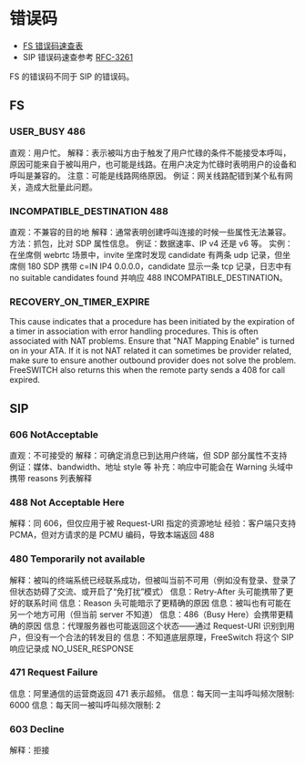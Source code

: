 # 错误码

- [FS 错误码速查表](https://www.cnblogs.com/yjmyzz/p/freeswitch-hangup-cause.html)
- SIP 错误码速查参考 [RFC-3261](https://www.rfc-editor.org/rfc/rfc3261#section-21)

FS 的错误码不同于 SIP 的错误码。

## FS

### USER_BUSY 486

直观：用户忙。
解释：表示被叫方由于触发了用户忙碌的条件不能接受本呼叫，原因可能来自于被叫用户，也可能是线路。在用户决定为忙碌时表明用户的设备和呼叫是兼容的。
注意：可能是线路网络原因。
例证：网关线路配错到某个私有网关，造成大批量此问题。

### INCOMPATIBLE_DESTINATION 488

直观：不兼容的目的地
解释：通常表明创建呼叫连接的时候一些属性无法兼容。
方法：抓包，比对 SDP 属性信息。
例证：数据速率、IP v4 还是 v6 等。
实例：在坐席侧 webrtc 场景中，invite 坐席时发现 candidate 有两条 udp 记录，但坐席侧 180 SDP 携带 c=IN IP4 0.0.0.0，candidate 显示一条 tcp 记录，日志中有 no suitable candidates found 并响应 488 INCOMPATIBLE_DESTINATION。

### RECOVERY_ON_TIMER_EXPIRE

This cause indicates that a procedure has been initiated by the expiration of a timer in association with error handling procedures. This is often associated with NAT problems. Ensure that "NAT Mapping Enable" is turned on in your ATA. If it is not NAT related it can sometimes be provider related, make sure to ensure another outbound provider does not solve the problem.
FreeSWITCH also returns this when the remote party sends a 408 for call expired.

## SIP

### 606 NotAcceptable

直观：不可接受的
解释：可确定消息已到达用户终端，但 SDP 部分属性不支持
例证：媒体、bandwidth、地址 style 等
补充：响应中可能会在 Warning 头域中携带 reasons 列表解释

### 488 Not Acceptable Here

解释：同 606，但仅应用于被 Request-URI 指定的资源地址
经验：客户端只支持 PCMA，但对方请求的是 PCMU 编码，导致本端返回 488

### 480 Temporarily not available

解释：被叫的终端系统已经联系成功，但被叫当前不可用（例如没有登录、登录了但状态妨碍了交流、或开启了“免打扰”模式）
信息：Retry-After 头可能携带了更好的联系时间
信息：Reason 头可能暗示了更精确的原因
信息：被叫也有可能在另一个地方可用（但当前 server 不知道）
信息：486（Busy Here）会携带更精确的原因
信息：代理服务器也可能返回这个状态——通过 Request-URI 识别到用户，但没有一个合法的转发目的
信息：不知道底层原理，FreeSwitch 将这个 SIP 响应记录成 NO_USER_RESPONSE

### 471 Request Failure

信息：阿里通信的运营商返回 471 表示超频。
信息：每天同一主叫呼叫频次限制: 6000
信息：每天同一被叫呼叫频次限制: 2

### 603 Decline

解释：拒接
